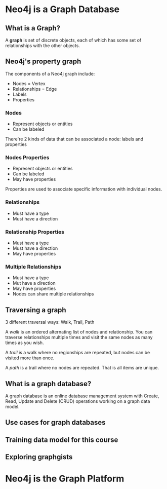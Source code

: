 # Neo4j is a Graph Database

## What is a Graph?

A __graph__ is set of discrete objects, each of which has some set of relationships with the other objects.

## Neo4j's property graph

The components of a Neo4j graph include:

- Nodes = Vertex
- Relationships = Edge
- Labels
- Properties

### Nodes

- Represent objects or entities
- Can be labeled

There're 2 kinds of data that can be associated a node: labels and properties

### Nodes Properties

- Represent objects or entities
- Can be labeled
- May have properties

Properties are used to associate specific information with individual nodes.

### Relationships

- Must have a type
- Must have a direction

### Relationship Properties

- Must have a type
- Must have a direction
- May have properties

### Multiple Relationships

- Must have a type
- Mut have a direction
- May have properties
- Nodes can share multiple relationships

## Traversing a graph

3 different traversal ways: Walk, Trail, Path

A _walk_ is an ordered alternating list of nodes and relationship. You can traverse relationships multiple times and visit the same nodes as many times as you wish.

A _trail_ is a walk where no regionships are repeated, but nodes can be visited more than once.

A _path_ is a trail where no nodes are repeated. That is all items are unique.


## What is a graph database?

A graph database is an online database management system with Create, Read, Update and Delete (CRUD) operations working on a graph data model.



## Use cases for graph databases

## Training data model for this course

## Exploring graphgists


# Neo4j is the Graph Platform